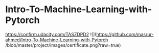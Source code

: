 # Intro-To-Machine-Learning-with-Pytorch
https://confirm.udacity.com/TASZDPD2
![](https://github.com/masrur-ahmed/Intro-To-Machine-Learning-with-Pytorch /blob/master/project/images/certificate.png?raw=true)
